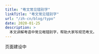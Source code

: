 ```yaml
---
title: "粤文常见错别字"
linkTitle: "粤文常见错别字"
url: "/zh-cn/blog/typo"
date: 2020-01-25
description: >
  本文讲解粤语中常见嘅错别字，帮助大家写规范粤文。
---
```


页面建设中